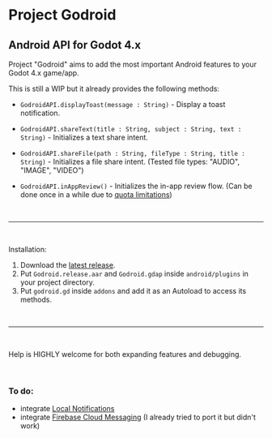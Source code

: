 # Project Godroid
## Android API for Godot 4.x

Project "Godroid" aims to add the most important Android features to your Godot 4.x game/app.

This is still a WIP but it already provides the following methods:

- `GodroidAPI.displayToast(message : String)` - Display a toast notification.

- `GodroidAPI.shareText(title : String, subject : String, text : String)` - Initializes a text share intent.

- `GodroidAPI.shareFile(path : String, fileType : String, title : String)` - Initializes a file share intent. (Tested file types: "AUDIO", "IMAGE", "VIDEO")

- `GodroidAPI.inAppReview()` - Initializes the in-app review flow. (Can be done once in a while due to [quota limitations](https://developer.android.com/guide/playcore/in-app-review/#quotas))

<br>

---
<br>

Installation:
1. Download the [latest release](https://github.com/overvault-64/Godroid/releases/latest).
2. Put `Godroid.release.aar` and `Godroid.gdap` inside `android/plugins` in your project directory.
3. Put `godroid.gd` inside `addons` and add it as an Autoload to access its methods.

<br>

---
<br>

Help is HIGHLY welcome for both expanding features and debugging.

<br>

### To do:
- integrate [Local Notifications](https://github.com/DrMoriarty/godot-local-notification)
- integrate [Firebase Cloud Messaging](https://github.com/DrMoriarty/godot-firebase-cloudmessaging) (I already tried to port it but didn't work)
